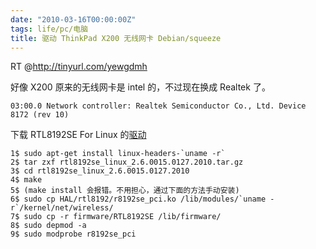 ```yaml
---
date: "2010-03-16T00:00:00Z"
tags: life/pc/电脑
title: 驱动 ThinkPad X200 无线网卡 Debian/squeeze
---
```


RT @<http://tinyurl.com/yewgdmh>

好像 X200 原来的无线网卡是 intel 的，不过现在换成 Realtek 了。

    03:00.0 Network controller: Realtek Semiconductor Co., Ltd. Device 8172 (rev 10)

下载 RTL8192SE For Linux 的[驱动][1]

    1$ sudo apt-get install linux-headers-`uname -r`
    2$ tar zxf rtl8192se_linux_2.6.0015.0127.2010.tar.gz
    3$ cd rtl8192se_linux_2.6.0015.0127.2010
    4$ make
    5$ (make install 会报错。不用担心，通过下面的方法手动安装)
    6$ sudo cp HAL/rtl8192/r8192se_pci.ko /lib/modules/`uname -r`/kernel/net/wireless/
    7$ sudo cp -r firmware/RTL8192SE /lib/firmware/
    8$ sudo depmod -a
    9$ sudo modprobe r8192se_pci

[1]: http://tinyurl.com/yefqho5
